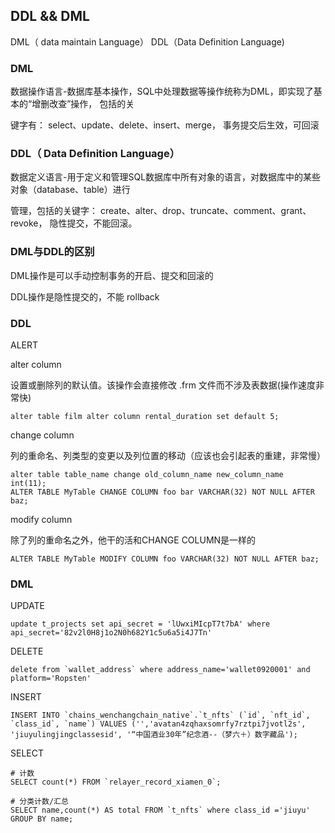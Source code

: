 ## DDL && DML

DML（ data maintain Language）
DDL（Data Definition Language)

### DML

数据操作语言-数据库基本操作，SQL中处理数据等操作统称为DML，即实现了基本的“增删改查”操作， 包括的关

键字有： select、update、delete、insert、merge， 事务提交后生效，可回滚

### DDL（ Data Definition Language）

数据定义语言-用于定义和管理SQL数据库中所有对象的语言，对数据库中的某些对象（database、table）进行

管理，包括的关键字： create、alter、drop、truncate、comment、grant、revoke， 隐性提交，不能回滚。



### DML与DDL的区别

DML操作是可以手动控制事务的开启、提交和回滚的

DDL操作是隐性提交的，不能 rollback

### DDL

ALERT 

alter column

设置或删除列的默认值。该操作会直接修改 .frm 文件而不涉及表数据(操作速度非常快)

```mysql
alter table film alter column rental_duration set default 5;  
```

change column

列的重命名、列类型的变更以及列位置的移动（应该也会引起表的重建，非常慢）

```mysql
alter table table_name change old_column_name new_column_name  int(11);
ALTER TABLE MyTable CHANGE COLUMN foo bar VARCHAR(32) NOT NULL AFTER baz; 
```

modify column

除了列的重命名之外，他干的活和CHANGE COLUMN是一样的

```
ALTER TABLE MyTable MODIFY COLUMN foo VARCHAR(32) NOT NULL AFTER baz;
```



### DML

UPDATE

```mysql
update t_projects set api_secret = 'lUwxiMIcpT7t7bA' where api_secret='82v2l0H8j1o2N0h682Y1c5u6a5i4J7Tn'
```

DELETE

```
delete from `wallet_address` where address_name='wallet0920001' and platform='Ropsten'
```

INSERT

```
INSERT INTO `chains_wenchangchain_native`.`t_nfts` (`id`, `nft_id`, `class_id`, `name`) VALUES ('','avatan4zqhaxsomrfy7rztpi7jvotl2s', 'jiuyulingjingclassesid', '“中国酒业30年”纪念酒--（梦六＋）数字藏品');
```

SELECT

```
# 计数
SELECT count(*) FROM `relayer_record_xiamen_0`;

# 分类计数/汇总
SELECT name,count(*) AS total FROM `t_nfts` where class_id ='jiuyu' GROUP BY name;

```

